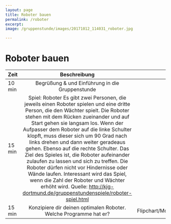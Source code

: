 ```yaml
---
layout: page
title: Roboter bauen
permalink: /roboter
excerpt:
image: /gruppenstunde/images/20171012_114031_roboter.jpg

---
```


# Roboter bauen

| Zeit        | Beschreibung | Material  |
|-------------|:-------------:| -----:|
| 10 min      | Begrüßung & und Einführung in die Gruppenstunde | $1600 |
| 15 min      | Spiel: Roboter Es gibt zwei Personen, die jeweils einen Roboter spielen und eine dritte Person, die den Wächter spielt. Die Roboter stehen mit dem Rücken  zueinander und auf Start gehen sie langsam los. Wenn der Aufpasser dem  Roboter auf die linke Schulter klopft, muss dieser sich um 90 Grad nach  links drehen und dann weiter geradeaus gehen. Ebenso auf die rechte  Schulter. Das Ziel des Spieles ist, die Roboter aufeinander zulaufen zu  lassen und sich zu treffen. Die Roboter dürfen nicht vor Hindernisse  oder Wände laufen. Interessant wird das Spiel, wenn die Zahl der Roboter  und Wächter erhöht wird. Quelle: http://kjg-dortmund.de/gruppenstundenspiele/roboter-spiel.html      |    |
| 15 min | Konzipiere dir deinen optimalen Roboter. Welche Programme hat er?      |    Flipchart/Moderationskoffer/Tafel |
